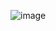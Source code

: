 ![image](https://user-images.githubusercontent.com/107832252/196387528-612271a6-1036-4130-b024-edeca1aca0a4.png)
